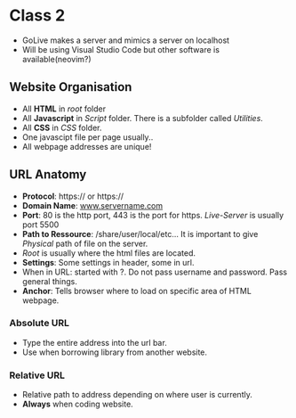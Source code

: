 # Class 2

- GoLive makes a server and mimics a server on localhost
- Will be using Visual Studio Code but other software is available(neovim?)

## Website Organisation

-  All **HTML** in *root* folder
- All  **Javascript** in *Script* folder. There is a subfolder called *Utilities*.
- All **CSS** in *CSS* folder.
- One javascipt file per page usually..
-  All webpage addresses are unique!

## URL Anatomy
- **Protocol**: https:// or https://
- **Domain Name**: www.servername.com
- **Port**: 80 is the http port, 443 is the port for https. *Live-Server* is usually port 5500
- **Path to Ressource**: /share/user/local/etc... It is important to give *Physical* path of file on the server. 
- *Root* is usually where the html files are located.
- **Settings**:  Some settings in header, some in url. 
- When in URL: started with ?. Do not pass username and password. Pass general things.
- **Anchor**: Tells browser where to load on specific area of HTML webpage.

### Absolute URL
- Type the entire address into the url bar.
-  Use when borrowing library from another website.
### Relative URL
-  Relative path to address depending on where user is currently.
- **Always** when coding website.
